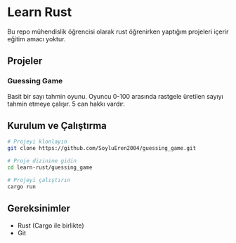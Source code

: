 # Learn Rust

Bu repo mühendislik öğrencisi olarak rust öğrenirken yaptığım projeleri içerir eğitim amacı yoktur.

## Projeler

### Guessing Game
Basit bir sayı tahmin oyunu. Oyuncu 0-100 arasında rastgele üretilen sayıyı tahmin etmeye çalışır. 5 can hakkı vardır.

## Kurulum ve Çalıştırma

```bash
# Projeyi klonlayın
git clone https://github.com/SoyluEren2004/guessing_game.git

# Proje dizinine gidin
cd learn-rust/guessing_game

# Projeyi çalıştırın
cargo run
```

## Gereksinimler

- Rust (Cargo ile birlikte)
- Git
